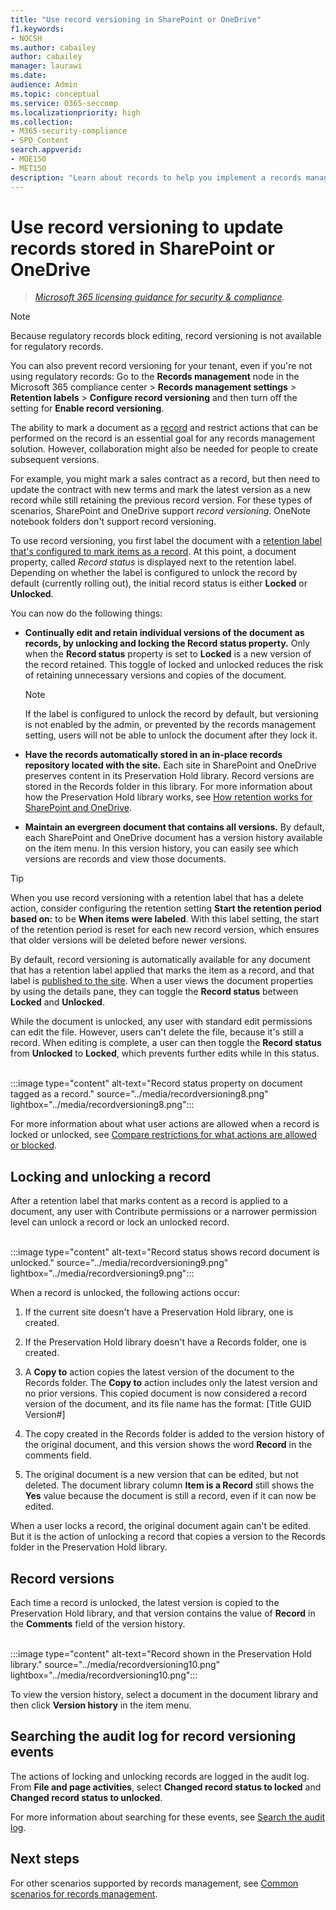 ```yaml
---
title: "Use record versioning in SharePoint or OneDrive"
f1.keywords:
- NOCSH
ms.author: cabailey
author: cabailey
manager: laurawi
ms.date:
audience: Admin
ms.topic: conceptual
ms.service: O365-seccomp
ms.localizationpriority: high
ms.collection:
- M365-security-compliance
- SPO_Content
search.appverid:
- MOE150
- MET150
description: "Learn about records to help you implement a records management solution in Microsoft 365."
---
```


# Use record versioning to update records stored in SharePoint or OneDrive

>*[Microsoft 365 licensing guidance for security & compliance](/office365/servicedescriptions/microsoft-365-service-descriptions/microsoft-365-tenantlevel-services-licensing-guidance/microsoft-365-security-compliance-licensing-guidance).*

> [!NOTE]
> Because regulatory records block editing, record versioning is not available for regulatory records.
>
> You can also prevent record versioning for your tenant, even if you're not using regulatory records: Go to the **Records management** node in the Microsoft 365 compliance center > **Records management settings** > **Retention labels** > **Configure record versioning** and then turn off the setting for **Enable record versioning**.

The ability to mark a document as a [record](records-management.md#records) and restrict actions that can be performed on the record is an essential goal for any records management solution. However, collaboration might also be needed for people to create subsequent versions.

For example, you might mark a sales contract as a record, but then need to update the contract with new terms and mark the latest version as a new record while still retaining the previous record version. For these types of scenarios, SharePoint and OneDrive support *record versioning*. OneNote notebook folders don't support record versioning.

To use record versioning, you first label the document with a [retention label that's configured to mark items as a record](declare-records.md). At this point, a document property, called *Record status* is displayed next to the retention label. Depending on whether the label is configured to unlock the record by default (currently rolling out), the initial record status is either **Locked** or **Unlocked**.

You can now do the following things:

- **Continually edit and retain individual versions of the document as records, by unlocking and locking the Record status property.** Only when the **Record status** property is set to **Locked** is a new version of the record retained. This toggle of locked and unlocked reduces the risk of retaining unnecessary versions and copies of the document.
    
    > [!NOTE]
    > If the label is configured to unlock the record by default, but versioning is not enabled by the admin, or prevented by the records management setting, users will not be able to unlock the document after they lock it.

- **Have the records automatically stored in an in-place records repository located with the site.** Each site in SharePoint and OneDrive preserves content in its Preservation Hold library. Record versions are stored in the Records folder in this library. For more information about how the Preservation Hold library works, see [How retention works for SharePoint and OneDrive](retention-policies-sharepoint.md#how-retention-works-for-sharepoint-and-onedrive).

- **Maintain an evergreen document that contains all versions.** By default, each SharePoint and OneDrive document has a version history available on the item menu. In this version history, you can easily see which versions are records and view those documents.

> [!TIP]
> When you use record versioning with a retention label that has a delete action, consider configuring the retention setting **Start the retention period based on:** to be **When items were labeled**. With this label setting, the start of the retention period is reset for each new record version, which ensures that older versions will be deleted before newer versions.

By default, record versioning is automatically available for any document that has a retention label applied that marks the item as a record, and that label is [published to the site](create-apply-retention-labels.md). When a user views the document properties by using the details pane, they can toggle the **Record status** between **Locked** and **Unlocked**.

While the document is unlocked, any user with standard edit permissions can edit the file. However, users can't delete the file, because it's still a record. When editing is complete, a  user can then toggle the **Record status** from **Unlocked** to **Locked**, which prevents further edits while in this status.
<br/><br/>

:::image type="content" alt-text="Record status property on document tagged as a record." source="../media/recordversioning8.png" lightbox="../media/recordversioning8.png":::

For more information about what user actions are allowed when a record is locked or unlocked, see [Compare restrictions for what actions are allowed or blocked](records-management.md#compare-restrictions-for-what-actions-are-allowed-or-blocked).

## Locking and unlocking a record

After a retention label that marks content as a record is applied to a document, any user with Contribute permissions or a narrower permission level can unlock a record or lock an unlocked record.
<br/><br/>

:::image type="content" alt-text="Record status shows record document is unlocked." source="../media/recordversioning9.png" lightbox="../media/recordversioning9.png":::

When a record is unlocked, the following actions occur:

1. If the current site doesn't have a Preservation Hold library, one is created.

2. If the Preservation Hold library doesn't have a Records folder, one is created.

3. A **Copy to** action copies the latest version of the document to the Records folder. The **Copy to** action includes only the latest version and no prior versions. This copied document is now considered a record version of the document, and its file name has the format: \[Title GUID Version\#\]

4. The copy created in the Records folder is added to the version history of the original document, and this version shows the word **Record** in the comments field.

5. The original document is a new version that can be edited, but not deleted. The document library column **Item is a Record** still shows the **Yes** value because the document is still a record, even if it can now be edited.

When a user locks a record, the original document again can't be edited. But it is the action of unlocking a record that copies a version to the Records folder in the Preservation Hold library.

## Record versions

Each time a record is unlocked, the latest version is copied to the Preservation Hold library, and that version contains the value of **Record** in the **Comments** field of the version history.
<br/><br/>

:::image type="content" alt-text="Record shown in the Preservation Hold library." source="../media/recordversioning10.png" lightbox="../media/recordversioning10.png":::

To view the version history, select a document in the document library and then click **Version history** in the item menu.

## Searching the audit log for record versioning events

The actions of locking and unlocking records are logged in the audit log. From **File and page activities**, select **Changed record status to locked** and **Changed record status to unlocked**.

For more information about searching for these events, see [Search the audit log](search-the-audit-log-in-security-and-compliance.md#file-and-page-activities).

## Next steps

For other scenarios supported by records management, see [Common scenarios for records management](get-started-with-records-management.md#common-scenarios).

